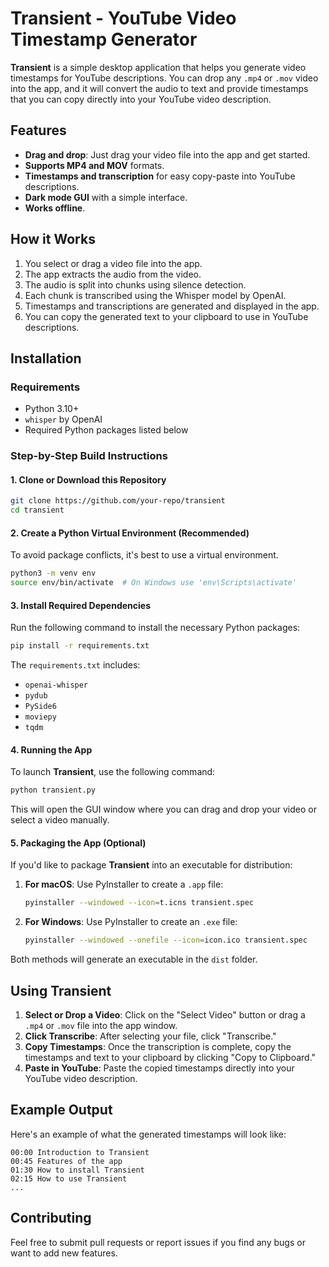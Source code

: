 # Transient - YouTube Video Timestamp Generator

**Transient** is a simple desktop application that helps you generate video timestamps for YouTube descriptions. You can drop any `.mp4` or `.mov` video into the app, and it will convert the audio to text and provide timestamps that you can copy directly into your YouTube video description.

## Features

- **Drag and drop**: Just drag your video file into the app and get started.
- **Supports MP4 and MOV** formats.
- **Timestamps and transcription** for easy copy-paste into YouTube descriptions.
- **Dark mode GUI** with a simple interface.
- **Works offline**.

## How it Works

1. You select or drag a video file into the app.
2. The app extracts the audio from the video.
3. The audio is split into chunks using silence detection.
4. Each chunk is transcribed using the Whisper model by OpenAI.
5. Timestamps and transcriptions are generated and displayed in the app.
6. You can copy the generated text to your clipboard to use in YouTube descriptions.

## Installation

### Requirements

- Python 3.10+
- `whisper` by OpenAI
- Required Python packages listed below

### Step-by-Step Build Instructions

#### 1. Clone or Download this Repository

```bash
git clone https://github.com/your-repo/transient
cd transient
```

#### 2. Create a Python Virtual Environment (Recommended)

To avoid package conflicts, it's best to use a virtual environment.

```bash
python3 -m venv env
source env/bin/activate  # On Windows use 'env\Scripts\activate'
```

#### 3. Install Required Dependencies

Run the following command to install the necessary Python packages:

```bash
pip install -r requirements.txt
```

The `requirements.txt` includes:

- `openai-whisper`
- `pydub`
- `PySide6`
- `moviepy`
- `tqdm`

#### 4. Running the App

To launch **Transient**, use the following command:

```bash
python transient.py
```

This will open the GUI window where you can drag and drop your video or select a video manually.

#### 5. Packaging the App (Optional)

If you'd like to package **Transient** into an executable for distribution:

1. **For macOS**:
   Use PyInstaller to create a `.app` file:

   ```bash
   pyinstaller --windowed --icon=t.icns transient.spec
   ```

2. **For Windows**:
   Use PyInstaller to create an `.exe` file:

   ```bash
   pyinstaller --windowed --onefile --icon=icon.ico transient.spec
   ```

Both methods will generate an executable in the `dist` folder.

## Using Transient

1. **Select or Drop a Video**: Click on the "Select Video" button or drag a `.mp4` or `.mov` file into the app window.
2. **Click Transcribe**: After selecting your file, click "Transcribe."
3. **Copy Timestamps**: Once the transcription is complete, copy the timestamps and text to your clipboard by clicking "Copy to Clipboard."
4. **Paste in YouTube**: Paste the copied timestamps directly into your YouTube video description.

## Example Output

Here's an example of what the generated timestamps will look like:

```
00:00 Introduction to Transient
00:45 Features of the app
01:30 How to install Transient
02:15 How to use Transient
...
```

## Contributing

Feel free to submit pull requests or report issues if you find any bugs or want to add new features.
